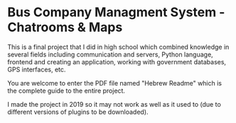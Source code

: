 # Bus Company Managment System - Chatrooms & Maps

This is a final project that I did in high school which combined knowledge in several fields including communication and servers, Python language, frontend and creating an application, working with government databases, GPS interfaces, etc.

You are welcome to enter the PDF file named "Hebrew Readme" which is the complete guide to the entire project.

I made the project in 2019 so it may not work as well as it used to (due to different versions of plugins to be downloaded).
